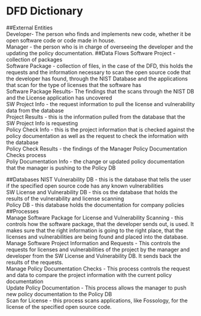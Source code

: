 # DFD Dictionary
##External Entities  
Developer- The person who finds and implements new code, whether it be open software code or code made in house.   
Manager - the person who is in charge of overseeing the developer and the updating the policy documentation. 
##Data Flows
Software Project - collection of packages  
Software Package - collection of files, in the case of the DFD, this holds the requests and the information necessary to scan the open source code that the developer has found, through the NIST Database and the applications that scan for the type of licenses that the software has  
Software Package Results- The findings that the scans through the NIST DB and the License application has uncovered  
SW Project Info -  the request information to pull the license and vulnerability data from the database  
Project Results - this is the information pulled from the database that the SW Project Info is requesting  
Policy Check Info -  this is the project information that is checked against the policy documentation as well as the request to check the information with the database  
Policy Check Results - the findings of the Manager Policy Documentation Checks process  
Poliy Documentation Info - the change or updated policy documentation that the manager is pushing to the Policy DB  

##Databases
NIST Vulnerability DB - this is the database that tells the user if the specified open source code has any known vulnerabilities  
SW License and Vulnerability DB - this os the database that holds the results of the vulnerability and license scanning  
Policy DB - this database holds the documentation for company policies  
##Processes  
Manage Software Package for License and Vulnerability Scanning - this controls how the software package, that the developer sends out, is used. It makes sure that the right information is going to the right place, that the licenses and vulnerabilities are being found and placed into the database.  
Manage Software Project Information and Requests - This controls the requests for licenses and vulnerabilities of the project by the manager and developer from the SW License and Vulnerability DB. It sends back the results of the requests.  
Manage Policy Documentation Checks - This process controls the request and data to compare the project information with the current policy documentation  
Update Policy Documentation - This process allows the manager to push new policy documentation to the Policy DB  
Scan for License - this process scans applications, like Fossology, for the license of the specified open source code.  
